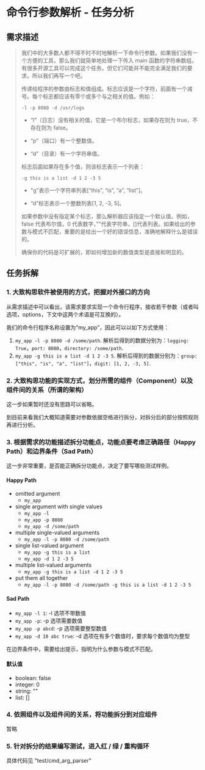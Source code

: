 # 命令行参数解析 - 任务分析

## 需求描述

> 我们中的大多数人都不得不时不时地解析一下命令行参数。如果我们没有一个方便的工具，那么我们就简单地处理一下传入 main 函数的字符串数组。有很多开源工具可以完成这个任务，但它们可能并不能完全满足我们的要求。所以我们再写一个吧。
> 
> 传递给程序的参数由标志和值组成。标志应该是一个字符，前面有一个减号。每个标志都应该有零个或多个与之相关的值。例如：
> 
> `-l -p 8080 -d /usr/logs`
> 
> - “l”（日志）没有相关的值，它是一个布尔标志，如果存在则为 true，不存在则为 false。
> 
> - “p”（端口）有一个整数值。
> 
> - “d”（目录）有一个字符串值。
> 
> 标志后面如果存在多个值，则该标志表示一个列表：
> 
> `-g this is a list -d 1 2 -3 5`
> 
> - "g"表示一个字符串列表[“this”, “is”, “a”, “list”]。
> 
> - “d"标志表示一个整数列表[1, 2, -3, 5]。
> 
> 如果参数中没有指定某个标志，那么解析器应该指定一个默认值。例如，false 代表布尔值，0 代表数字，”"代表字符串，[]代表列表。如果给出的参数与模式不匹配，重要的是给出一个好的错误信息，准确地解释什么是错误的。
> 
> 确保你的代码是可扩展的，即如何增加新的数值类型是直接和明显的。

## 任务拆解

### 1. 大致构思软件被使用的方式，把握对外接口的方向

从需求描述中可以看出，该需求要求实现一个命令行程序，接收若干参数（或者叫选项，options，下文中这两个术语是可互换的）。

我们的命令行程序名称设置为“my_app”，因此可以以如下方式使用：

1. `my_app -l -p 8080 -d /some/path`. 解析后得到的数据分别为：`logging: True`，`port: 8080`，`directory: /some/path`.
2. `my_app -g this is a list -d 1 2 -3 5`. 解析后得到的数据分别为：`group: ["this", "is", "a", "list"]`，`digit: [1, 2, -3, 5]`.

### 2. 大致构思功能的实现方式，划分所需的组件（Component）以及组件间的关系（所谓的架构）

这一步如果暂时还没有思路可以省略。

到目前来看我们大概知道需要对参数依据空格进行拆分，对拆分后的部分按照规则再进行分析。

### 3. 根据需求的功能描述拆分功能点，功能点要考虑正确路径（Happy Path）和边界条件（Sad Path）

这一步非常重要，是否能正确拆分功能点，决定了要写哪些测试样例。

#### Happy Path

- omitted argument
    - `my_app`
- single argument with single values
    - `my_app -l`
    - `my_app -p 8080`
    - `my_app -d /some/path`
- multiple single-valued arguments
    - `my_app -l -p 8080 -d /some/path`
- single list-valued argument
    - `my_app -g this is a list`
    - `my_app -d 1 2 -3 5`
- multiple list-valued arguments
    - `my_app -g this is a list -d 1 2 -3 5`
- put them all together
    - `my_app -l -p 8080 -d /some/path -g this is a list -d 1 2 -3 5`

#### Sad Path

- `my_app -l 1`: -l 选项不带数值
- `my_app -p`: -p 选项需要数值
- `my_app -p abcd`: -p 选项需要整型数值
- `my_app -d 10 abc true`: -d 选项在有多个数值时，要求每个数值均为整型

在边界条件中，需要给出提示，指明为什么参数与模式不匹配。

#### 默认值

- boolean: false
- integer: 0
- string: ""
- list: []

### 4. 依照组件以及组件间的关系，将功能拆分到对应组件

暂略

### 5. 针对拆分的结果编写测试，进入红 / 绿 / 重构循环

具体代码见 "test/cmd_arg_parser"